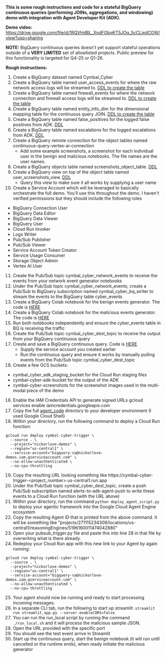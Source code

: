 **This is some rough instructions and code for a stateful BigQuery continuous queries (performing JOINs, aggregations, and windowing) demo with integration with Agent Developer Kit (ADK).**

**Demo video:** https://drive.google.com/file/d/1RQVHdBL_XndFGbqKT5JOq_5cCLixdCOW/view?usp=sharing

**NOTE:** BigQuery continuous queries doesn't yet support stateful operations outside of a **VERY LIMITED** set of allowlisted projects. Public preview for this functionality is targeted for Q4-25 or Q1-26. 

**Rough instructions:**
1. Create a BigQuery dataset named Cymbal_Cyber
2. Create a BigQuery table named user_access_events for where the raw network access logs will be streamed to. [DDL to create the table](https://paste.googleplex.com/5487041932558336)
3. Create a BigQuery table named firewall_events for where the network connection and firewall access logs will be streamed to. [DDL to create the table](https://paste.googleplex.com/4669948563685376)
4. Create a BigQuery table named entity_info_dim for the dimensional mapping table for the continuous query JOIN. [DDL to create the table](https://paste.googleplex.com/6507921336434688)
5. Create a BigQuery table named false_positives for the logged false positives from ADK. [DDL](https://paste.googleplex.com/4790561718140928)
6. Create a BigQuery table named escalations for the logged escalations from ADK. [DDL](https://paste.googleplex.com/6624169516859392)
7. Create a BigQuery remote connection for the object tables named continuous-query-vertex-ai-connection
   - Add some example screenshots, a screenshot for each individual user in the benign and malicious notebooks. The file names are the user names.
8. Create a BigQuery objects table named screenshots_object_table. [DDL](https://paste.googleplex.com/4785895127121920)
9. Create a BigQuery view on top of the object table named user_screenshots_view. [DDL](https://paste.googleplex.com/6684533134721024)
   - Query this view to make sure it all works by supplying a user name
10. Create a Service Account which will be leveraged to basically orchestrate the full demo. You'll use this throughout the demo. I haven't verified permissions but they should include the following roles
   - BigQuery Connection User
   - BigQuery Data Editor
   - BigQuery Data Viewer
   - BigQuery User
   - Cloud Run Invoker
   - Logs Writer
   - Pub/Sub Publisher
   - Pub/Sub Viewer
   - Service Account Token Creator
   - Service Usage Consumer
   - Storage Object Admin
   - Vertex AI User
11. Create the Pub/Sub topic cymbal_cyber_network_events to receive the events from your network event generator notebooks
12. Under the Pub/Sub topic cymbal_cyber_network_events, create a Pub/Sub to BigQuery subscription named cymbal_cyber_bq_writer to stream the events to the BigQuery table cyber_events
13. Create a BigQuery Colab notebook for the benign events generator. The code is [HERE](https://github.com/norlove/BigQuery-Continuous-Queries-ADK-Network-Security-Demo/blob/main/Cymbal%20Cyber%20-%20Continuous%20Benign%20User%20Network%20Event%20Generator.py)
14. Create a BigQuery Colab notebook for the malicious events generator. The code is [HERE](https://github.com/norlove/BigQuery-Continuous-Queries-ADK-Network-Security-Demo/blob/main/Cymbal%20Cyber%20-%20Single%20Malicious%20Event%20Generator.py)
15. Run both notebooks independently and ensure the cyber_events table in BQ is receiving the traffic 
16. Create the Pub/Sub topic cymbal_cyber_dest_topic to receive the output from your BigQuery continuous query
17. Create and save a BigQuery continuous query. Code is [HERE](https://github.com/norlove/BigQuery-Continuous-Queries-ADK-Network-Security-Demo/blob/main/Stateful%20Continuous%20Query.sql)
    - Supply the service account you created earlier
    - Run the continuous query and ensure it works by manually pulling events from the Pub/Sub topic cymbal_cyber_dest_topic
18. Create a few GCS buckets:
  -  cymbal_cyber_adk_staging_bucket for the Cloud Run staging files
  -  cymbal-cyber-adk-bucket for the output of the ADK
  -  cymbal-cyber-screenshots for the screenshot images used in the multi-modal piece of the demo
16. Enable the IAM Credentials API to generate signed URLs gcloud services enable iamcredentials.googleapis.com
17. Copy the full [agent_code](https://github.com/norlove/BigQuery-Continuous-Queries-ADK-Network-Security-Demo/tree/main/agent_code) directory to your developer environment (I used Google Cloud Shell)
18. Within your directory, run the following command to deploy a Cloud Run function:
   ```
   gcloud run deploy cymbal-cyber-trigger \
     --source . \
     --project="nickorlove-demos" \
     --region="us-central1" \
     --service-account="bigquery-sa@nickorlove-demos.iam.gserviceaccount.com" \
     --no-allow-unauthenticated \
     --no-cpu-throttling
   ```
19. Copy the resulting URL looking something like https://cymbal-cyber-trigger-<project_number>.us-central1.run.app
20. Under the Pub/Sub topic cymbal_cyber_dest_topic, create a push Pub/Sub subscription named alerts-to-adk-agent-push to write these events to a Cloud Run function (with the URL above)
21. Within your directory, run the command ```python deploy_agent_script.py``` to deploy your agentic framework into the Google Cloud Agent Engine ecosystem
22. Copy the resulting Agent ID that is printed from the above command. It will be something like "projects/271115234308/locations/us-central1/reasoningEngines/5196160011474042880"
23. Open your pubsub_trigger.py file and paste this into line 28 in that file by overwriting what is there already.
24. Redeploy your Cloud Run app with this new link to your Agent by again running:
   ```
   gcloud run deploy cymbal-cyber-trigger \
     --source . \
     --project="nickorlove-demos" \
     --region="us-central1" \
     --service-account="bigquery-sa@nickorlove-demos.iam.gserviceaccount.com" \
     --no-allow-unauthenticated \
     --no-cpu-throttling
   ```
25. Your agent should now be running and ready to start processing incoming messages.
26. In a separate CLI tab, run the following to start up streamlit:
   ```streamlit run streamlit_app.py --server.enableCORS=false```
27. You can run the run_local script by running the command ```./run_local.sh``` and it will process the malicious sample JSON.
28. Open the URL provided with the specific port
29. You should see the test event arrive in Streamlit
30. Start up the continuous query, start the benign notebook (it will run until cancelled or the runtime ends), when ready initiate the malicious generator





